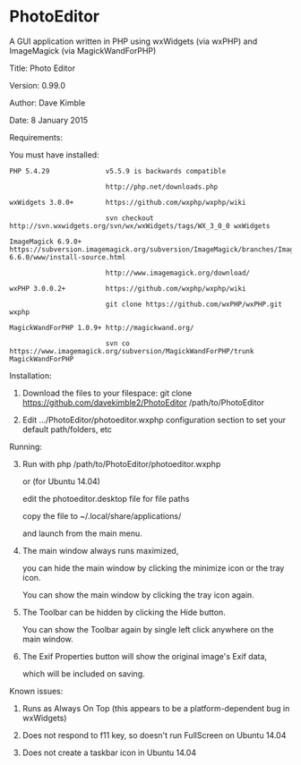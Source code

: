 # PhotoEditor
A GUI application written in PHP using wxWidgets (via wxPHP) and ImageMagick (via MagickWandForPHP)

Title: Photo Editor

Version: 0.99.0

Author: Dave Kimble

Date: 8 January 2015


Requirements: 

You must have installed:

	PHP 5.4.29	 			v5.5.9 is backwards compatible 
	
							http://php.net/downloads.php 
								      	
	wxWidgets 3.0.0+ 		https://github.com/wxphp/wxphp/wiki
	
							svn checkout http://svn.wxwidgets.org/svn/wx/wxWidgets/tags/WX_3_0_0 wxWidgets
							      	  
	ImageMagick 6.9.0+ 		https://subversion.imagemagick.org/subversion/ImageMagick/branches/ImageMagick-6.6.0/www/install-source.html
	
							http://www.imagemagick.org/download/
							      		
	wxPHP 3.0.0.2+      	https://github.com/wxphp/wxphp/wiki
	
							git clone https://github.com/wxPHP/wxPHP.git wxphp
							      		
	MagickWandForPHP 1.0.9+	http://magickwand.org/
	
							svn co https://www.imagemagick.org/subversion/MagickWandForPHP/trunk MagickWandForPHP
								      	

Installation: 

1.	Download the files to your filespace: git clone https://github.com/davekimble2/PhotoEditor /path/to/PhotoEditor

2.	Edit .../PhotoEditor/photoeditor.wxphp configuration section to set your default path/folders, etc

   
Running:

3.	Run with php /path/to/PhotoEditor/photoeditor.wxphp

  	or (for Ubuntu 14.04)
  	
  	edit the photoeditor.desktop file for file paths
  	
  	copy the file to ~/.local/share/applications/ 
  	
  	and launch from the main menu.
  	
4.	The main window always runs maximized, 

  	you can hide the main window by clicking the minimize icon or the tray icon.
  	
	  You can show the main window by clicking the tray icon again.
	  
5.	The Toolbar can be hidden by clicking the Hide button.

	  You can show the Toolbar again by single left click anywhere on the main window.
	  
6.	The Exif Properties button will show the original image's Exif data,

	  which will be included on saving.
	  
   
Known issues:

1.	Runs as Always On Top (this appears to be a platform-dependent bug in wxWidgets)

2.	Does not respond to f11 key, so doesn't run FullScreen on Ubuntu 14.04

3.	Does not create a taskbar icon in Ubuntu 14.04

